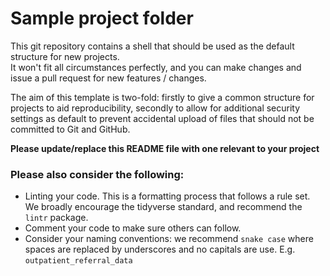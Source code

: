 # Sample project folder

This git repository contains a shell that should be used as the default structure for new projects.  
It won't fit all circumstances perfectly, and you can make changes and issue a 
pull request for new features / changes.

The aim of this template is two-fold: firstly to give a common structure for projects to aid
reproducibility, secondly to allow for additional security settings as default to prevent accidental upload of files that should not be committed to Git and GitHub.

__Please update/replace this README file with one relevant to your project__


### Please also consider the following:
* Linting your code.  This is a formatting process that follows a rule set.  We broadly encourage the tidyverse standard, and recommend the `lintr` package.
* Comment your code to make sure others can follow.
* Consider your naming conventions: we recommend `snake case` where spaces are replaced by underscores and no capitals are use. E.g. `outpatient_referral_data`
